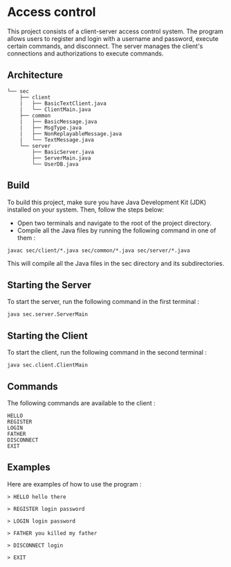 # Access control

This project consists of a client-server access control system.
The program allows users to register and login with a username and password, execute certain commands, and disconnect.
The server manages the client's connections and authorizations to execute commands.

## Architecture
```
└── sec
    ├── client
    |   ├── BasicTextClient.java
    |   └── ClientMain.java
    ├── common
    |   ├── BasicMessage.java
    |   ├── MsgType.java
    |   ├── NonReplayableMessage.java
    |   └── TextMessage.java
    └── server
        ├── BasicServer.java
        ├── ServerMain.java
        └── UserDB.java
```

## Build

To build this project, make sure you have Java Development Kit (JDK) installed on your system.
Then, follow the steps below:
- Open two terminals and navigate to the root of the project directory.
- Compile all the Java files by running the following command in one of them :
```
javac sec/client/*.java sec/common/*.java sec/server/*.java
```
This will compile all the Java files in the sec directory and its subdirectories.

## Starting the Server

To start the server, run the following command in the first terminal :
```
java sec.server.ServerMain
```
## Starting the Client

To start the client, run the following command in the second terminal :
```
java sec.client.ClientMain
```

## Commands

The following commands are available to the client :
```
HELLO
REGISTER
LOGIN
FATHER
DISCONNECT
EXIT
```

## Examples

Here are examples of how to use the program :
```
> HELLO hello there
```
```
> REGISTER login password
```
```
> LOGIN login password
```
```
> FATHER you killed my father
```
```
> DISCONNECT login
```
```
> EXIT
```
